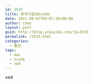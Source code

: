 ```yaml
---
id: 2533
title: 命令行启动xcode
date: 2011-09-07T09:07:28+00:00
author: chen
layout: post
guid: http://blog.yikuyiku.com/?p=2533
permalink: /2533.html
categories:
  - 备忘
tags:
  - mac
  - xcode
  - xed
---
```

<pre class="brush: bash">xed
</pre>